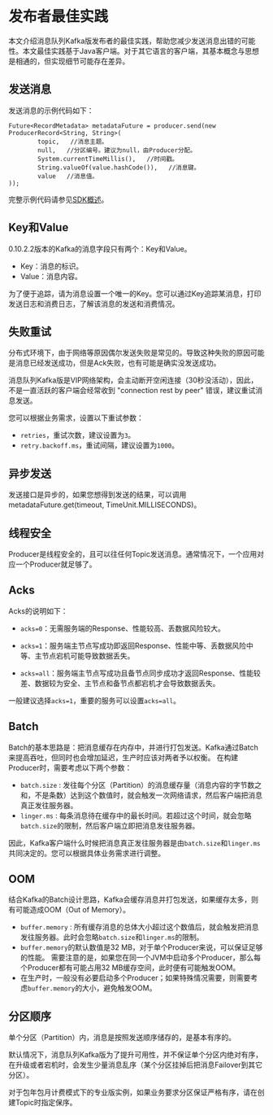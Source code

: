 # 发布者最佳实践

本文介绍消息队列Kafka版发布者的最佳实践，帮助您减少发送消息出错的可能性。本文最佳实践基于Java客户端。对于其它语言的客户端，其基本概念与思想是相通的，但实现细节可能存在差异。

## 发送消息

发送消息的示例代码如下：

```
Future<RecordMetadata> metadataFuture = producer.send(new ProducerRecord<String, String>(
        topic,   //消息主题。
        null,   //分区编号。建议为null，由Producer分配。
        System.currentTimeMillis(),   //时间戳。
        String.valueOf(value.hashCode()),   //消息键。
        value   //消息值。
));
```

完整示例代码请参见[SDK概述](/intl.zh-CN/SDK参考/SDK概述.md)。

## Key和Value

0.10.2.2版本的Kafka的消息字段只有两个：Key和Value。

-   Key：消息的标识。
-   Value：消息内容。

为了便于追踪，请为消息设置一个唯一的Key。您可以通过Key追踪某消息，打印发送日志和消费日志，了解该消息的发送和消费情况。

## 失败重试

分布式环境下，由于网络等原因偶尔发送失败是常见的。导致这种失败的原因可能是消息已经发送成功，但是Ack失败，也有可能是确实没发送成功。

消息队列Kafka版是VIP网络架构，会主动断开空闲连接（30秒没活动），因此，不是一直活跃的客户端会经常收到 "connection rest by peer" 错误，建议重试消息发送。

您可以根据业务需求，设置以下重试参数：

-   `retries`，重试次数，建议设置为`3`。
-   `retry.backoff.ms`，重试间隔，建议设置为`1000`。

## 异步发送

发送接口是异步的，如果您想得到发送的结果，可以调用metadataFuture.get\(timeout, TimeUnit.MILLISECONDS\)。

## 线程安全

Producer是线程安全的，且可以往任何Topic发送消息。通常情况下，一个应用对应一个Producer就足够了。

## Acks

Acks的说明如下：

-   `acks=0`：无需服务端的Response、性能较高、丢数据风险较大。
-   `acks=1`：服务端主节点写成功即返回Response、性能中等、丢数据风险中等、主节点宕机可能导致数据丢失。

-   `acks=all`：服务端主节点写成功且备节点同步成功才返回Response、性能较差、数据较为安全、主节点和备节点都宕机才会导致数据丢失。

一般建议选择`acks=1`，重要的服务可以设置`acks=all`。

## Batch

Batch的基本思路是：把消息缓存在内存中，并进行打包发送。Kafka通过Batch来提高吞吐，但同时也会增加延迟，生产时应该对两者予以权衡。 在构建Producer时，需要考虑以下两个参数：

-   `batch.size` : 发往每个分区（Partition）的消息缓存量（消息内容的字节数之和，不是条数）达到这个数值时，就会触发一次网络请求，然后客户端把消息真正发往服务器。
-   `linger.ms` : 每条消息待在缓存中的最长时间。若超过这个时间，就会忽略`batch.size`的限制，然后客户端立即把消息发往服务器。

因此，Kafka客户端什么时候把消息真正发往服务器是由`batch.size`和`linger.ms`共同决定的。您可以根据具体业务需求进行调整。

## OOM

结合Kafka的Batch设计思路，Kafka会缓存消息并打包发送，如果缓存太多，则有可能造成OOM（Out of Memory）。

-   `buffer.memory` : 所有缓存消息的总体大小超过这个数值后，就会触发把消息发往服务器。此时会忽略`batch.size`和`linger.ms`的限制。
-   `buffer.memory`的默认数值是32 MB，对于单个Producer来说，可以保证足够的性能。 需要注意的是，如果您在同一个JVM中启动多个Producer，那么每个Producer都有可能占用32 MB缓存空间，此时便有可能触发OOM。
-   在生产时，一般没有必要启动多个Producer；如果特殊情况需要，则需要考虑`buffer.memory`的大小，避免触发OOM。

## 分区顺序

单个分区（Partition）内，消息是按照发送顺序储存的，是基本有序的。

默认情况下，消息队列Kafka版为了提升可用性，并不保证单个分区内绝对有序，在升级或者宕机时，会发生少量消息乱序（某个分区挂掉后把消息Failover到其它分区）。

对于包年包月计费模式下的专业版实例，如果业务要求分区保证严格有序，请在创建Topic时指定保序。


